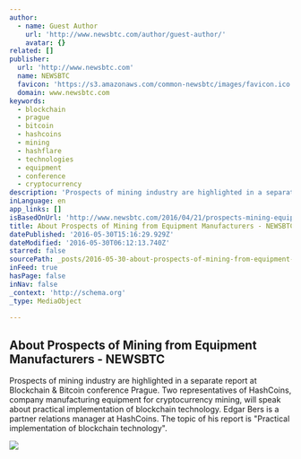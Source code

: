 ```yaml
---
author:
  - name: Guest Author
    url: 'http://www.newsbtc.com/author/guest-author/'
    avatar: {}
related: []
publisher:
  url: 'http://www.newsbtc.com'
  name: NEWSBTC
  favicon: 'https://s3.amazonaws.com/common-newsbtc/images/favicon.ico'
  domain: www.newsbtc.com
keywords:
  - blockchain
  - prague
  - bitcoin
  - hashcoins
  - mining
  - hashflare
  - technologies
  - equipment
  - conference
  - cryptocurrency
description: 'Prospects of mining industry are highlighted in a separate report at Blockchain & Bitcoin conference Prague. Two representatives of HashCoins, company manufacturing equipment for cryptocurrency mining, will speak about practical implementation of blockchain technology. Edgar Bers is a partner relations manager at HashCoins. The topic of his report is "Practical implementation of blockchain technology".'
inLanguage: en
app_links: []
isBasedOnUrl: 'http://www.newsbtc.com/2016/04/21/prospects-mining-equipment-manufacturers/'
title: About Prospects of Mining from Equipment Manufacturers - NEWSBTC
datePublished: '2016-05-30T15:16:29.929Z'
dateModified: '2016-05-30T06:12:13.740Z'
starred: false
sourcePath: _posts/2016-05-30-about-prospects-of-mining-from-equipment-manufacturers-new.md
inFeed: true
hasPage: false
inNav: false
_context: 'http://schema.org'
_type: MediaObject

---
```

<article style=""><h1>About Prospects of Mining from Equipment Manufacturers - NEWSBTC</h1><p>Prospects of mining industry are highlighted in a separate report at Blockchain &amp; Bitcoin conference Prague. Two representatives of HashCoins, company manufacturing equipment for cryptocurrency mining, will speak about practical implementation of blockchain technology. Edgar Bers is a partner relations manager at HashCoins. The topic of his report is "Practical implementation of blockchain technology".</p><img src="http://s3.amazonaws.com/main-newsbtc-images/2016/04/21164615/740x400_BersPavlov_eng.png" /></article>